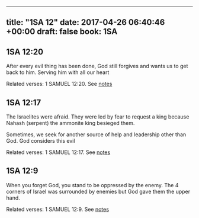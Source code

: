 
---
title: "1SA 12"
date: 2017-04-26 06:40:46 +00:00
draft: false
book: 1SA
---

## 1SA 12:20

After every evil thing has been done, God still forgives and wants us to get back to him. Serving him with all our heart

Related verses: 1 SAMUEL 12:20. See [notes](https://my.bible.com/notes/2621715543157891417)


## 1SA 12:17

The Israelites were afraid. They were led by fear to request a king because Nahash (serpent) the ammonite king besieged them.

Sometimes, we seek for another source of help and leadership other than God. God considers this evil

Related verses: 1 SAMUEL 12:17. See [notes](https://my.bible.com/notes/2621711025305280840)


## 1SA 12:9

When you forget God, you stand to be oppressed by the enemy. The 4 corners of Israel was surrounded by enemies but God gave them the upper hand.

Related verses: 1 SAMUEL 12:9. See [notes](https://my.bible.com/notes/2621545906210333221)

